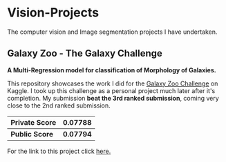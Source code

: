 # Vision-Projects
The computer vision and Image segmentation projects I have undertaken. 

## Galaxy Zoo - The Galaxy Challenge
**A Multi-Regression model for classification of Morphology of Galaxies.**

This repository showcases the work I did for the  [Galaxy Zoo Challenge](https://www.kaggle.com/c/galaxy-zoo-the-galaxy-challenge)  on Kaggle. I took up this challenge as a personal project much later after it's completion. My submission **beat the 3rd ranked submission**, coming very close to the 2nd ranked submission.

|Private Score| 0.07788 |
|--|--|
|**Public Score**| **0.07794** |

For the link to this project click [here.](https://github.com/the-catalyst/Galaxy-Zoo---The-Galaxy-Challenge)
